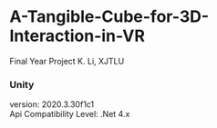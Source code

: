# A-Tangible-Cube-for-3D-Interaction-in-VR
Final Year Project
K. Li, XJTLU
<br>
### Unity 
version: 2020.3.30f1c1 <br>
Api Compatibility Level: .Net 4.x <br>
